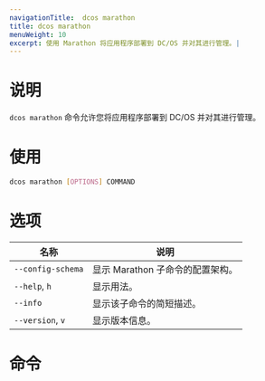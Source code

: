 ```yaml
---
navigationTitle:  dcos marathon
title: dcos marathon
menuWeight: 10
excerpt: 使用 Marathon 将应用程序部署到 DC/OS 并对其进行管理。|
---
```


# 说明

`dcos marathon` 命令允许您将应用程序部署到 DC/OS 并对其进行管理。

# 使用

```bash
dcos marathon [OPTIONS] COMMAND
```

# 选项

| 名称 | 说明 |
|---------|-------------|
| `--config-schema`   | 显示 Marathon 子命令的配置架构。|
| `--help`, `h`  | 显示用法。 |
| `--info`   | 显示该子命令的简短描述。|
| `--version`, `v`   | 显示版本信息。|


# 命令 
